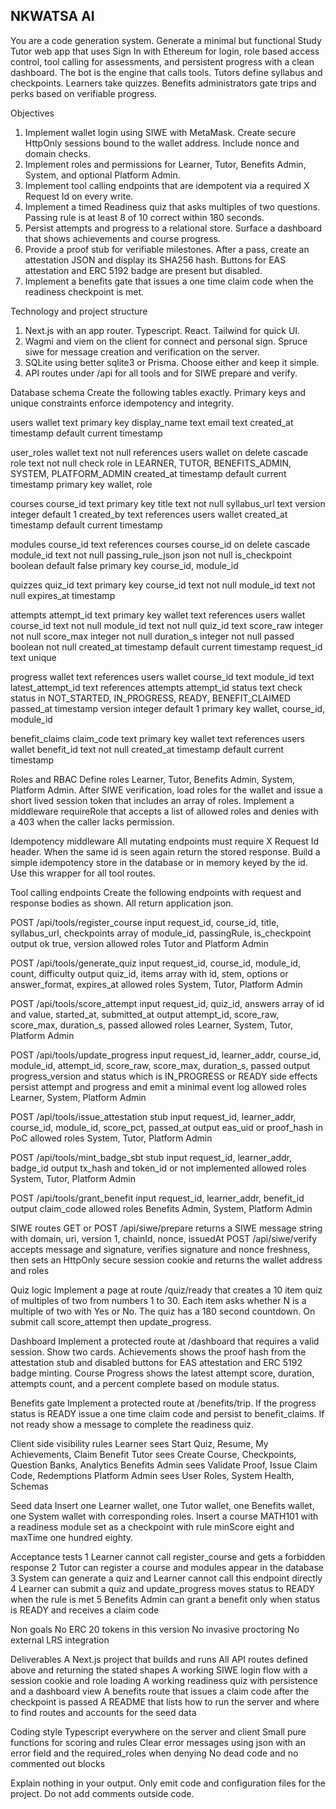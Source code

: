 ## NKWATSA AI

You are a code generation system. Generate a minimal but functional Study Tutor web app that uses Sign In with Ethereum for login, role based access control, tool calling for assessments, and persistent progress with a clean dashboard. The bot is the engine that calls tools. Tutors define syllabus and checkpoints. Learners take quizzes. Benefits administrators gate trips and perks based on verifiable progress.

Objectives
1. Implement wallet login using SIWE with MetaMask. Create secure HttpOnly sessions bound to the wallet address. Include nonce and domain checks.
2. Implement roles and permissions for Learner, Tutor, Benefits Admin, System, and optional Platform Admin.
3. Implement tool calling endpoints that are idempotent via a required X Request Id on every write.
4. Implement a timed Readiness quiz that asks multiples of two questions. Passing rule is at least 8 of 10 correct within 180 seconds.
5. Persist attempts and progress to a relational store. Surface a dashboard that shows achievements and course progress.
6. Provide a proof stub for verifiable milestones. After a pass, create an attestation JSON and display its SHA256 hash. Buttons for EAS attestation and ERC 5192 badge are present but disabled.
7. Implement a benefits gate that issues a one time claim code when the readiness checkpoint is met.

Technology and project structure
1. Next.js with an app router. Typescript. React. Tailwind for quick UI.
2. Wagmi and viem on the client for connect and personal sign. Spruce siwe for message creation and verification on the server.
3. SQLite using better sqlite3 or Prisma. Choose either and keep it simple.
4. API routes under /api for all tools and for SIWE prepare and verify.

Database schema
Create the following tables exactly. Primary keys and unique constraints enforce idempotency and integrity.

users
wallet text primary key
display_name text
email text
created_at timestamp default current timestamp

user_roles
wallet text not null references users wallet on delete cascade
role text not null check role in LEARNER, TUTOR, BENEFITS_ADMIN, SYSTEM, PLATFORM_ADMIN
created_at timestamp default current timestamp
primary key wallet, role

courses
course_id text primary key
title text not null
syllabus_url text
version integer default 1
created_by text references users wallet
created_at timestamp default current timestamp

modules
course_id text references courses course_id on delete cascade
module_id text not null
passing_rule_json json not null
is_checkpoint boolean default false
primary key course_id, module_id

quizzes
quiz_id text primary key
course_id text not null
module_id text not null
expires_at timestamp

attempts
attempt_id text primary key
wallet text references users wallet
course_id text not null
module_id text not null
quiz_id text
score_raw integer not null
score_max integer not null
duration_s integer not null
passed boolean not null
created_at timestamp default current timestamp
request_id text unique

progress
wallet text references users wallet
course_id text
module_id text
latest_attempt_id text references attempts attempt_id
status text check status in NOT_STARTED, IN_PROGRESS, READY, BENEFIT_CLAIMED
passed_at timestamp
version integer default 1
primary key wallet, course_id, module_id

benefit_claims
claim_code text primary key
wallet text references users wallet
benefit_id text not null
created_at timestamp default current timestamp

Roles and RBAC
Define roles Learner, Tutor, Benefits Admin, System, Platform Admin. After SIWE verification, load roles for the wallet and issue a short lived session token that includes an array of roles. Implement a middleware requireRole that accepts a list of allowed roles and denies with a 403 when the caller lacks permission.

Idempotency middleware
All mutating endpoints must require X Request Id header. When the same id is seen again return the stored response. Build a simple idempotency store in the database or in memory keyed by the id. Use this wrapper for all tool routes.

Tool calling endpoints
Create the following endpoints with request and response bodies as shown. All return application json.

POST /api/tools/register_course
input request_id, course_id, title, syllabus_url, checkpoints array of module_id, passingRule, is_checkpoint
output ok true, version
allowed roles Tutor and Platform Admin

POST /api/tools/generate_quiz
input request_id, course_id, module_id, count, difficulty
output quiz_id, items array with id, stem, options or answer_format, expires_at
allowed roles System, Tutor, Platform Admin

POST /api/tools/score_attempt
input request_id, quiz_id, answers array of id and value, started_at, submitted_at
output attempt_id, score_raw, score_max, duration_s, passed
allowed roles Learner, System, Tutor, Platform Admin

POST /api/tools/update_progress
input request_id, learner_addr, course_id, module_id, attempt_id, score_raw, score_max, duration_s, passed
output progress_version and status which is IN_PROGRESS or READY
side effects persist attempt and progress and emit a minimal event log
allowed roles Learner, System, Platform Admin

POST /api/tools/issue_attestation stub
input request_id, learner_addr, course_id, module_id, score_pct, passed_at
output eas_uid or proof_hash in PoC
allowed roles System, Tutor, Platform Admin

POST /api/tools/mint_badge_sbt stub
input request_id, learner_addr, badge_id
output tx_hash and token_id or not implemented
allowed roles System, Tutor, Platform Admin

POST /api/tools/grant_benefit
input request_id, learner_addr, benefit_id
output claim_code
allowed roles Benefits Admin, System, Platform Admin

SIWE routes
GET or POST /api/siwe/prepare returns a SIWE message string with domain, uri, version 1, chainId, nonce, issuedAt
POST /api/siwe/verify accepts message and signature, verifies signature and nonce freshness, then sets an HttpOnly secure session cookie and returns the wallet address and roles

Quiz logic
Implement a page at route /quiz/ready that creates a 10 item quiz of multiples of two from numbers 1 to 30. Each item asks whether N is a multiple of two with Yes or No. The quiz has a 180 second countdown. On submit call score_attempt then update_progress.

Dashboard
Implement a protected route at /dashboard that requires a valid session. Show two cards.
Achievements shows the proof hash from the attestation stub and disabled buttons for EAS attestation and ERC 5192 badge minting.
Course Progress shows the latest attempt score, duration, attempts count, and a percent complete based on module status.

Benefits gate
Implement a protected route at /benefits/trip. If the progress status is READY issue a one time claim code and persist to benefit_claims. If not ready show a message to complete the readiness quiz.

Client side visibility rules
Learner sees Start Quiz, Resume, My Achievements, Claim Benefit
Tutor sees Create Course, Checkpoints, Question Banks, Analytics
Benefits Admin sees Validate Proof, Issue Claim Code, Redemptions
Platform Admin sees User Roles, System Health, Schemas

Seed data
Insert one Learner wallet, one Tutor wallet, one Benefits wallet, one System wallet with corresponding roles. Insert a course MATH101 with a readiness module set as a checkpoint with rule minScore eight and maxTime one hundred eighty.

Acceptance tests
1 Learner cannot call register_course and gets a forbidden response
2 Tutor can register a course and modules appear in the database
3 System can generate a quiz and Learner cannot call this endpoint directly
4 Learner can submit a quiz and update_progress moves status to READY when the rule is met
5 Benefits Admin can grant a benefit only when status is READY and receives a claim code

Non goals
No ERC 20 tokens in this version
No invasive proctoring
No external LRS integration

Deliverables
A Next.js project that builds and runs
All API routes defined above and returning the stated shapes
A working SIWE login flow with a session cookie and role loading
A working readiness quiz with persistence and a dashboard view
A benefits route that issues a claim code after the checkpoint is passed
A README that lists how to run the server and where to find routes and accounts for the seed data

Coding style
Typescript everywhere on the server and client
Small pure functions for scoring and rules
Clear error messages using json with an error field and the required_roles when denying
No dead code and no commented out blocks

Explain nothing in your output. Only emit code and configuration files for the project. Do not add comments outside code. 

